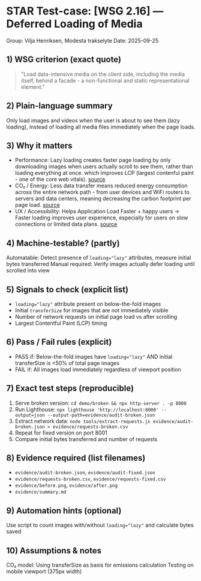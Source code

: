 # STAR Test-case: [WSG 2.16] — Deferred Loading of Media

Group: Vilja Henriksen, Modesta trakselyte
Date: 2025-09-25

## 1) WSG criterion (exact quote)
> "Load data-intensive media on the client side, including the media itself, behind a facade - a non-functional and static representational element."

## 2) Plain-language summary
Only load images and videos when the user is about to see them (lazy loading), instead of loading all media files immediately when the page loads.

## 3) Why it matters
- Performance: Lazy loading creates faster page loading by only downloading images when users actually scroll to see them, rather than loading everything at once. which improves LCP (largest contenful paint - one of the core web vitals). [source](https://www.cloudflare.com/ru-ru/learning/performance/what-is-lazy-loading/)
- CO₂ / Energy:  Less data transfer means reduced energy consumption across the entire network path - from user devices and WiFi routers to servers and data centers, meaning decreasing the carbon footprint per page load. [source](https://medium.com/@FoxTechnology/how-lazy-loading-can-improve-application-startup-time-7e5cbca14921)
- UX / Accessibility: Helps Application Load Faster + happy users → Faster loading improves user experience, especially for users on slow connections or limited data plans. [source](https://medium.com/@FoxTechnology/how-lazy-loading-can-improve-application-startup-time-7e5cbca14921)


## 4) Machine-testable? (partly)
Automatable: Detect presence of `loading="lazy"` attributes, measure initial bytes transferred
Manual required: Verify images actually defer loading until scrolled into view

## 5) Signals to check (explicit list)
- `loading="lazy"` attribute present on below-the-fold images
- Initial `transferSize` for images that are not immediately visible
- Number of network requests on initial page load vs after scrolling
- Largest Contentful Paint (LCP) timing

## 6) Pass / Fail rules (explicit)
- PASS if: Below-the-fold images have `loading="lazy"` AND initial transferSize is <50% of total page images
- FAIL if: All images load immediately regardless of viewport position

## 7) Exact test steps (reproducible)
1. Serve broken version: `cd demo/broken && npx http-server . -p 8000`
2. Run Lighthouse: `npx lighthouse 'http://localhost:8000' --output=json --output-path=evidence/audit-broken.json`
3. Extract network data: `node tools/extract-requests.js evidence/audit-broken.json > evidence/requests-broken.csv`
4. Repeat for fixed version on port 8001
5. Compare initial bytes transferred and number of requests

## 8) Evidence required (list filenames)
- `evidence/audit-broken.json`, `evidence/audit-fixed.json`
- `evidence/requests-broken.csv`, `evidence/requests-fixed.csv` 
- `evidence/before.png`, `evidence/after.png`
- `evidence/summary.md`

## 9) Automation hints (optional)
Use script to count images with/without `loading="lazy"` and calculate bytes saved

## 10) Assumptions & notes
CO₂ model: Using transferSize as basis for emissions calculation
Testing on mobile viewport (375px width)